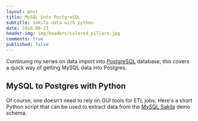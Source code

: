 ```yaml
---
layout: post
title: MySQL into PostgreSQL
subtitle: sakila data with python
date: 2016-06-21
header-img: img/headers/colored_pillars.jpg
comments: true
published: false
---
```


Continuing my series on data import into [PostgreSQL](https://www.postgresql.org/) database, this covers a quick way of getting MySQL data into Postgres. 

## MySQL to Postgres with Python

Of course, one doesn't need to rely on GUI tools for ETL jobs.  Here's a short Python script that can be used to extract data from the [MySQL Sakila](https://dev.mysql.com/doc/sakila/en/) demo schema.

```python 

```

 

